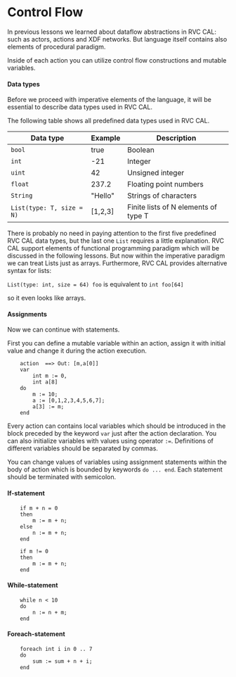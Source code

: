 # Control Flow

In previous lessons we learned about dataflow abstractions in RVC CAL: 
such as actors, actions and XDF networks. But language itself contains
also elements of procedural paradigm.

Inside of each action you can utilize control flow constructions and
mutable variables.

#### Data types

Before we proceed with imperative elements of the language, it will
be essential to describe data types used in RVC CAL.

The following table shows all predefined data types used in RVC CAL.

Data type                 | Example | Description
--------------------------|---------|---------
`bool`                    |  true   |  Boolean 
`int`                     | -21     |  Integer
`uint`                    |  42     |  Unsigned integer
`float`                   |  237.2  |  Floating point numbers
`String`                  | "Hello" |  Strings of characters
`List(type: T, size = N)` | [1,2,3] |  Finite lists of N elements of type T


There is probably no need in paying attention to the first five predefined RVC CAL
data types, but the last one `List` requires a little explanation.
RVC CAL support elements of functional programming paradigm which will be discussed
in the following lessons. But now within the imperative paradigm we can treat Lists
just as arrays. Furthermore, RVC CAL provides alternative syntax for lists:

`List(type: int, size = 64) foo` is equivalent to `int foo[64]`

so it even looks like arrays.

#### Assignments

Now we can continue with statements.

First you can define a mutable variable within an action, assign it with
initial value and change it during the action execution.

```
	action  ==> Out: [m,a[0]]
	var
		int m := 0,
		int a[8]
	do
		m := 10;
		a := [0,1,2,3,4,5,6,7];
		a[3] := m;
	end
```
Every action can contains local variables which should be introduced in the block
preceded by the keyword `var` just after the action declaration. You can also initialize
variables with values using operator `:=`. Definitions of different variables should be 
separated by commas.

You can change values of variables using assignment statements within the body of action
which is bounded by keywords `do ... end`. Each statement should be terminated with semicolon.


#### If-statement

```
	if m + n = 0
	then
		m := m + n;
	else
		n := m + n;
	end
```

```
	if m != 0
	then
		m := m + n;
	end
```



#### While-statement

```
	while n < 10
	do
		n := n + m;
	end
```



#### Foreach-statement

```
	foreach int i in 0 .. 7
	do
		sum := sum + n + i;
	end
```


